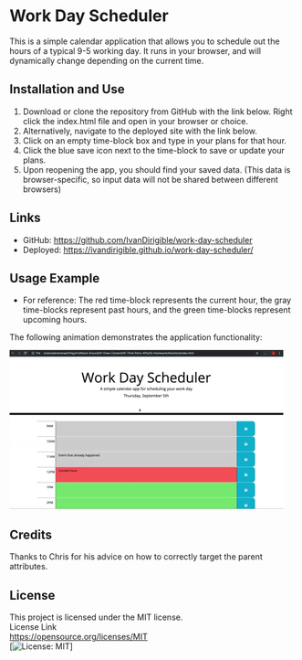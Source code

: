 # Work Day Scheduler

This is a simple calendar application that allows you to schedule out the hours of a typical 9-5 working day. It runs in your browser, and will dynamically change depending on the current time.

## Installation and Use

1. Download or clone the repository from GitHub with the link below. Right click the index.html file and open in your browser or choice.
2. Alternatively, navigate to the deployed site with the link below.
3. Click on an empty time-block box and type in your plans for that hour.
4. Click the blue save icon next to the time-block to save or update your plans.
5. Upon reopening the app, you should find your saved data. (This data is browser-specific, so input data will not be shared between different browsers) 

## Links

* GitHub: https://github.com/IvanDirigible/work-day-scheduler
* Deployed: https://ivandirigible.github.io/work-day-scheduler/

## Usage Example
* For reference: The red time-block represents the current hour, the gray time-blocks represent past hours, and the green time-blocks represent upcoming hours.

The following animation demonstrates the application functionality:

![A user clicks on slots on the color-coded calendar and edits the events.](05-third-party-apis-homework-demo.gif)

## Credits
Thanks to Chris for his advice on how to correctly target the parent attributes.

## License
This project is licensed under the MIT license.  
License Link  
https://opensource.org/licenses/MIT   
[![License: MIT](https://img.shields.io/badge/License-MIT-yellow.svg)]  
